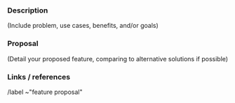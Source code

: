 ### Description

(Include problem, use cases, benefits, and/or goals)

### Proposal

(Detail your proposed feature, comparing to alternative solutions if possible)

### Links / references

/label ~"feature proposal"
